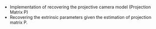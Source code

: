 - Implementation of recovering the projective camera model (Projection Matrix P)
- Recovering the extrinsic parameters given the estimation of projection matrix P.

